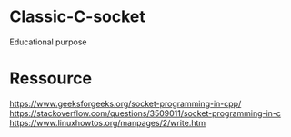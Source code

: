 # Classic-C-socket
Educational purpose

# Ressource

https://www.geeksforgeeks.org/socket-programming-in-cpp/ <br>
https://stackoverflow.com/questions/3509011/socket-programming-in-c <br>
https://www.linuxhowtos.org/manpages/2/write.htm
